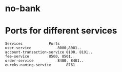 # no-bank

# Ports for different services

```
Services 			Ports
user-service			8000,8001..
account-transaction-service	8100, 8101..
fee-service			8500, 8501..
order-service			8400, 8401..
eureks-naming-service		8761
```
